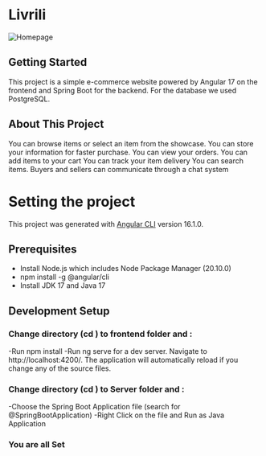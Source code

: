 # Livrili
![Homepage](https://github.com/SkanderChayoukhi/Artisanat/assets/138572009/4bb3af7c-a3f9-4dd0-ad50-a4f8d73a4efd)

## Getting Started
This project is a simple e-commerce website powered by Angular 17 on the frontend and Spring Boot for the backend.
For the database we used PostgreSQL.
## About This Project
You can browse items or select an item from the showcase.
You can store your information for faster purchase.
You can view your orders.
You can add items to your cart 
You can track your item delivery 
You can search items.
Buyers and sellers can communicate through a chat system
# Setting the project

This project was generated with [Angular CLI](https://github.com/angular/angular-cli) version 16.1.0.

## Prerequisites
 - Install Node.js which includes Node Package Manager (20.10.0)
 - npm install -g @angular/cli
 - Install JDK 17 and Java 17

##  Development Setup
### Change directory (cd ) to frontend folder and :
 -Run npm install
 -Run ng serve for a dev server. Navigate to http://localhost:4200/. The application will automatically reload if you change any of the source files.
### Change directory (cd ) to Server folder and :
  -Choose the Spring Boot Application file (search for @SpringBootApplication)
  -Right Click on the file and Run as Java Application
### You are all Set
